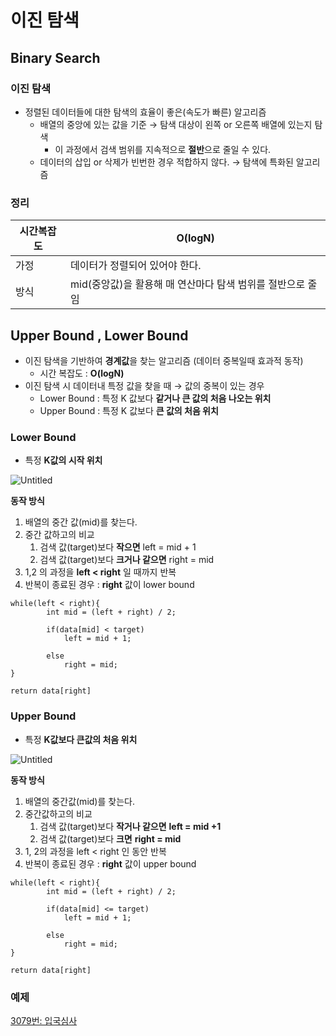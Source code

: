 # 이진 탐색

## Binary Search

### 이진 탐색

- 정렬된 데이터들에 대한 탐색의 효율이 좋은(속도가 빠른) 알고리즘
    - 배열의 중앙에 있는 값을 기준 → 탐색 대상이 왼쪽 or 오른쪽 배열에 있는지 탐색
        - 이 과정에서 검색 범위를 지속적으로 **절반**으로 줄일 수 있다.
    - 데이터의 삽입 or 삭제가 빈번한 경우 적합하지 않다. → 탐색에 특화된 알고리즘

### 정리

| 시간복잡도 | O(logN) |
| --- | --- |
| 가정 | 데이터가 정렬되어 있어야 한다. |
| 방식 | mid(중앙값)을 활용해 매 연산마다 탐색 범위를 절반으로 줄임 |

## Upper Bound , Lower Bound

- 이진 탐색을 기반하여 **경계값**을 찾는 알고리즘 (데이터 중복일때 효과적 동작)
    - 시간 복잡도 : **O(logN)**
- 이진 탐색 시 데이터내 특정 값을 찾을 때 → 값의 중복이 있는 경우
    - Lower Bound : 특정 K 값보다 **같거나 큰 값의 처음 나오는 위치**
    - Upper Bound : 특정 K 값보다 **큰 값의 처음 위치**

### Lower Bound

- 특정 **K값의 시작 위치**

![Untitled](https://user-images.githubusercontent.com/84346055/270638074-d531c14d-ec28-4e64-be9a-fbc829a71d8f.png)

**동작 방식**

1. 배열의 중간 값(mid)를 찾는다.
2. 중간 값하고의 비교
    1. 검색 값(target)보다 **작으면** left = mid + 1
    2. 검색 값(target)보다 **크거나 같으면** right = mid
3. 1,2 의 과정을 **left < right** 일 때까지 반복
4. 반복이 종료된 경우 : **right** 값이 lower bound

```
while(left < right){
		int mid = (left + right) / 2;

		if(data[mid] < target)
			left = mid + 1;

		else
			right = mid;
}

return data[right]
```

### Upper Bound

- 특정 **K값보다 큰값의 처음 위치**

![Untitled](https://user-images.githubusercontent.com/84346055/270638086-83475e0b-77eb-49c1-9725-f1f3feb0839d.png)

**동작 방식**

1. 배열의 중간값(mid)를 찾는다.
2. 중간값하고의 비교
    1. 검색 값(target)보다 **작거나 같으면** **left = mid +1**
    2. 검색 값(target)보다 **크면** **right = mid**
3. 1, 2의 과정을 left < right 인 동안 반복
4. 반복이 종료된 경우 : **right** 값이 upper bound

```
while(left < right){
		int mid = (left + right) / 2;

		if(data[mid] <= target)
			left = mid + 1;

		else
			right = mid;
}

return data[right]
```

### 예제

[3079번: 입국심사](https://www.acmicpc.net/problem/3079)
